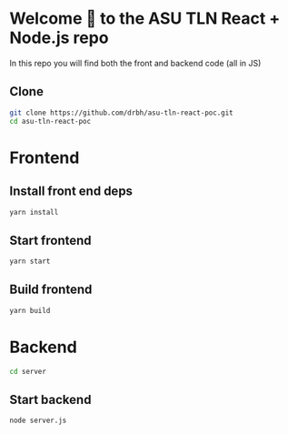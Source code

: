 # Welcome 👋 to the ASU TLN React + Node.js repo

In this repo you will find both the front and backend code (all in JS)

## Clone 

```bash
git clone https://github.com/drbh/asu-tln-react-poc.git
cd asu-tln-react-poc
```

# Frontend

## Install front end deps

```bash
yarn install
```

## Start frontend

```bash
yarn start
```

## Build frontend

```bash
yarn build
```

# Backend

```bash
cd server
```

## Start backend

```bash
node server.js
```
